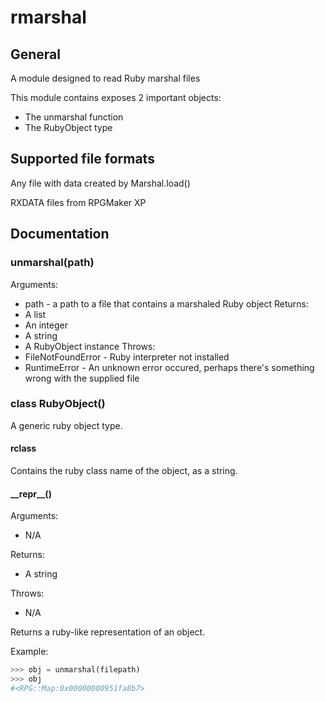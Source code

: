 # rmarshal
## General
A module designed to read Ruby marshal files

This module contains exposes 2 important objects:
* The unmarshal function
* The RubyObject type

## Supported file formats
Any file with data created by Marshal.load()

RXDATA files from RPGMaker XP

## Documentation
### unmarshal(path)
Arguments:
* path - a path to a file that contains a marshaled Ruby object
Returns:
* A list
* An integer
* A string
* A RubyObject instance
Throws:
* FileNotFoundError - Ruby interpreter not installed
* RuntimeError - An unknown error occured, perhaps there's something wrong with the supplied file

### class RubyObject()
A generic ruby object type.

#### rclass
Contains the ruby class name of the object, as a string.

#### \_\_repr\_\_()
Arguments:
* N/A

Returns:
* A string

Throws:
* N/A

Returns a ruby-like representation of an object.

Example:
```python
>>> obj = unmarshal(filepath)
>>> obj
#<RPG::Map:0x00000000951fa8b7>
```